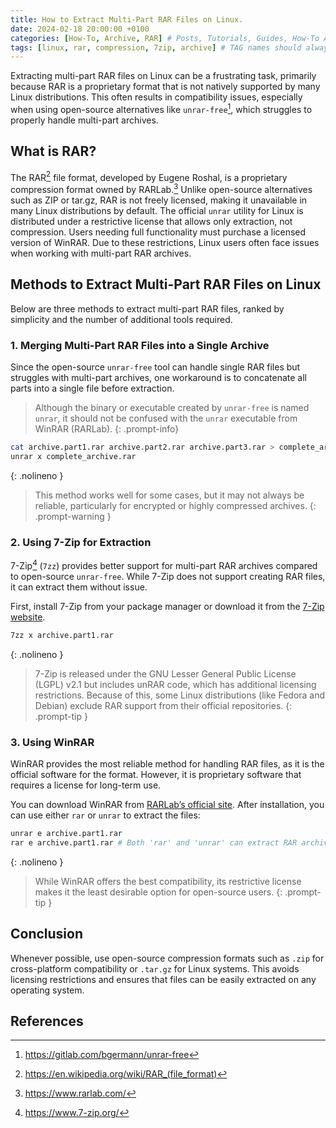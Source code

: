 ```yaml
---
title: How to Extract Multi-Part RAR Files on Linux.
date: 2024-02-18 20:00:00 +0100
categories: [How-To, Archive, RAR] # Posts, Tutorials, Guides, How-To Articles, Opinion Pieces, News & Updates, Comparisons, Reviews, Case Studies, Cheat Sheets & Reference Guides
tags: [linux, rar, compression, 7zip, archive] # TAG names should always be lowercase
---
```

  
Extracting multi-part RAR files on Linux can be a frustrating task, primarily because RAR is a proprietary format that is not natively supported by many Linux distributions. This often results in compatibility issues, especially when using open-source alternatives like `unrar-free`[^unrar-free], which struggles to properly handle multi-part archives.

## What is RAR?

The RAR[^rar-wiki] file format, developed by Eugene Roshal, is a proprietary compression format owned by RARLab.[^rarlab] Unlike open-source alternatives such as ZIP or tar.gz, RAR is not freely licensed, making it unavailable in many Linux distributions by default. The official `unrar` utility for Linux is distributed under a restrictive license that allows only extraction, not compression. Users needing full functionality must purchase a licensed version of WinRAR. Due to these restrictions, Linux users often face issues when working with multi-part RAR archives.

## Methods to Extract Multi-Part RAR Files on Linux

Below are three methods to extract multi-part RAR files, ranked by simplicity and the number of additional tools required.

### 1. Merging Multi-Part RAR Files into a Single Archive

Since the open-source `unrar-free` tool can handle single RAR files but struggles with multi-part archives, one workaround is to concatenate all parts into a single file before extraction.

> Although the binary or executable created by `unrar-free` is named `unrar`, it should not be confused with the `unrar` executable from WinRAR (RARLab).
{: .prompt-info}

```bash
cat archive.part1.rar archive.part2.rar archive.part3.rar > complete_archive.rar
unrar x complete_archive.rar
```
{: .nolineno }

>This method works well for some cases, but it may not always be reliable, particularly for encrypted or highly compressed archives.
{: .prompt-warning }

### 2. Using 7-Zip for Extraction

7-Zip[^7zip] (`7zz`) provides better support for multi-part RAR archives compared to open-source `unrar-free`. While 7-Zip does not support creating RAR files, it can extract them without issue.

First, install 7-Zip from your package manager or download it from the [7-Zip website](https://www.7-zip.org/download.html).

```bash
7zz x archive.part1.rar
```
{: .nolineno }

>7-Zip is released under the GNU Lesser General Public License (LGPL) v2.1 but includes unRAR code, which has additional licensing restrictions. Because of this, some Linux distributions (like Fedora and Debian) exclude RAR support from their official repositories.
{: .prompt-tip }

### 3. Using WinRAR

WinRAR provides the most reliable method for handling RAR files, as it is the official software for the format. However, it is proprietary software that requires a license for long-term use.

You can download WinRAR from [RARLab’s official site](https://www.rarlab.com/download.htm). After installation, you can use either `rar` or `unrar` to extract the files:

```bash
unrar e archive.part1.rar
rar e archive.part1.rar # Both 'rar' and 'unrar' can extract RAR archives
```
{: .nolineno }

> While WinRAR offers the best compatibility, its restrictive license makes it the least desirable option for open-source users.
{: .prompt-tip }

## Conclusion

Whenever possible, use open-source compression formats such as `.zip` for cross-platform compatibility or `.tar.gz` for Linux systems. This avoids licensing restrictions and ensures that files can be easily extracted on any operating system.

## References

[^rar-wiki]: <https://en.wikipedia.org/wiki/RAR_(file_format)>
[^rarlab]: <https://www.rarlab.com/>
[^unrar-free]: <https://gitlab.com/bgermann/unrar-free>
[^7zip]: <https://www.7-zip.org/>
